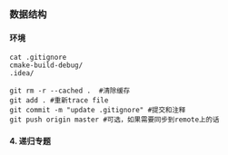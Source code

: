 ### 数据结构

#### 环境
```
cat .gitignore
cmake-build-debug/
.idea/

git rm -r --cached .  #清除缓存
git add . #重新trace file
git commit -m "update .gitignore" #提交和注释
git push origin master #可选，如果需要同步到remote上的话
```

#### 4. 递归专题
